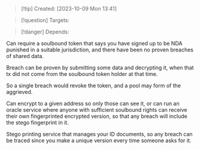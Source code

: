
>[!tip] Created: [2023-10-09 Mon 13:41]

>[!question] Targets: 

>[!danger] Depends: 

Can require a soulbound token that says you have signed up to be NDA punished in a suitable jurisdiction, and there have been no proven breaches of shared data.

Breach can be proven by submitting some data and decrypting it, when that tx did not come from the soulbound token holder at that time.

So a single breach would revoke the token, and a pool may form of the aggrieved.

Can encrypt to a given address so only those can see it, or can run an oracle service where anyone with sufficient soulbound rights can receive their own fingerprinted encrypted version, so that any breach will include the stego fingerprint in it.

Stego printing service that manages your ID documents, so any breach can be traced since you make a unique version every time someone asks for it.